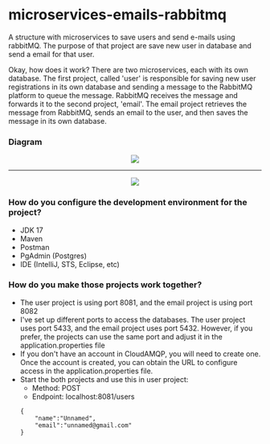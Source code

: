 # microservices-emails-rabbitmq

A structure with microservices to save users and send e-mails using rabbitMQ. The purpose of that project are save new user in database and send a email for that user.

Okay, how does it work? There are two microservices, each with its own database. The first project, called 'user' is responsible for saving new user registrations in its own database and sending a message to the RabbitMQ platform to queue the message. RabbitMQ receives the message and forwards it to the second project, 'email'. The email project retrieves the message from RabbitMQ, sends an email to the user, and then saves the message in its own database.

### Diagram
<div align="center" >
  <img src="https://thumbs2.imgbox.com/99/51/7lO5o4GX_t.png" />
</div>

<hr />


<div align="center" >
  <img src="https://thumbs2.imgbox.com/e4/32/WtjYXk3t_t.png" />
</div>


### How do you configure the development environment for the project?

- JDK 17
- Maven
- Postman
- PgAdmin (Postgres)
- IDE (IntelliJ, STS, Eclipse, etc)

### How do you make those projects work together?
  - The user project is using port 8081, and the email project is using port 8082
  - I've set up different ports to access the databases. The user project uses port 5433, and the email project uses port 5432. However, if you prefer, the projects can use the same port and adjust it in the application.properties file
  - If you don't have an account in CloudAMQP, you will need to create one. Once the account is created, you can obtain the URL to configure access in the application.properties file.
  - Start the both projects and use this in user project:
    - Method: POST
    - Endpoint: localhost:8081/users
    ```
    {
        "name":"Unnamed",
        "email":"unnamed@gmail.com"
    }
    
    ```

